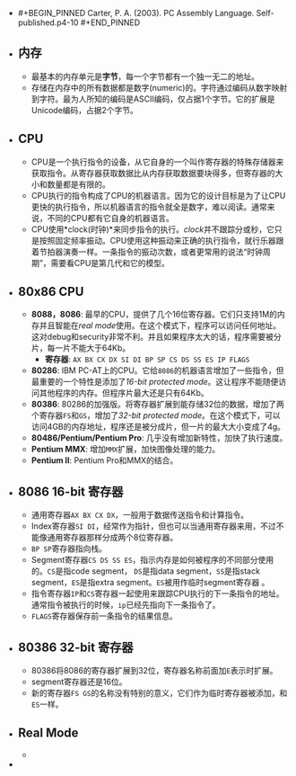 - #+BEGIN_PINNED
  Carter, P. A. (2003). PC Assembly Language. Self-published.p4-10
  #+END_PINNED
- ## 内存
	- 最基本的内存单元是**字节**，每一个字节都有一个独一无二的地址。
	- 存储在内存中的所有数据都是数字(numeric)的。字符通过编码从数字映射到字符。最为人所知的编码是ASCII编码，仅占据1个字节。它的扩展是Unicode编码，占据2个字节。
- ## CPU
	- CPU是一个执行指令的设备，从它自身的一个叫作寄存器的特殊存储器来获取指令。从寄存器获取数据比从内存获取数据要块得多，但寄存器的大小和数量都是有限的。
	- CPU执行的指令构成了CPU的机器语言。因为它的设计目标是为了让CPU更快的执行指令，所以机器语言的指令就全是数字，难以阅读。通常来说，不同的CPU都有它自身的机器语言。
	- CPU使用*clock(时钟)*来同步指令的执行。*clock*并不跟踪分或秒，它只是按照固定频率振动。CPU使用这种振动来正确的执行指令，就行乐器跟着节拍器演奏一样。一条指令的振动次数，或者更常用的说法“时钟周期”，需要看CPU是第几代和它的模型。
- ## 80x86 CPU
	- **8088，8086**: 最早的CPU，提供了几个16位寄存器。它们只支持1M的内存并且智能在*real mode*使用。在这个模式下，程序可以访问任何地址。这对debug和security非常不利。并且如果程序太大的话，程序需要被分片，每一片不能大于64Kb。
		- **寄存器**: `AX BX CX DX SI DI BP SP CS DS SS ES IP FLAGS`
	- **80286**: IBM PC-AT上的CPU。它给`8086`的机器语言增加了一些指令，但最重要的一个特性是添加了*16-bit protected mode*。这让程序不能随便访问其他程序的内存。但程序片最大还是只有64Kb。
	- **80386**: 80286的加强版。将寄存器扩展到能存储32位的数据，增加了两个寄存器`FS`和`GS`，增加了*32-bit protected mode*。在这个模式下，可以访问4GB的内存地址，程序还是被分成片，但一片的最大大小变成了4g。
	- **80486/Pentium/Pentium Pro**: 几乎没有增加新特性，加快了执行速度。
	- **Pentium MMX**: 增加`MMX`扩展，加快图像处理的能力。
	- **Pentium II**: Pentium Pro和MMX的结合。
- ## 8086 16-bit 寄存器
	- 通用寄存器`AX BX CX DX`，一般用于数据传送指令和计算指令。
	- Index寄存器`SI DI`，经常作为指针，但也可以当通用寄存器来用，不过不能像通用寄存器那样分成两个8位寄存器。
	- `BP SP`寄存器指向栈。
	- Segment寄存器`CS DS SS ES`，指示内存是如何被程序的不同部分使用的。`CS`是指code segment， `DS`是指data segment，`SS`是指stack segment，`ES`是指extra segment。`ES`被用作临时segment寄存器 。
	- 指令寄存器`IP`和`CS`寄存器一起使用来跟踪CPU执行的下一条指令的地址。通常指令被执行的时候，`ip`已经先指向下一条指令了。
	- `FLAGS`寄存器保存前一条指令的结果信息。
- ## 80386 32-bit 寄存器
	- 80386将8086的寄存器扩展到32位，寄存器名称前面加`E`表示时扩展。
	- segment寄存器还是16位。
	- 新的寄存器`FS GS`的名称没有特别的意义，它们作为临时寄存器被添加，和`ES`一样。
- ## Real Mode
	-
-